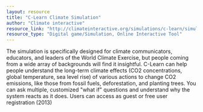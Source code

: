 ```yaml
---
layout: resource
title: "C-Learn Climate Simulation"
author: "Climate interactive"
resource_link: "http://climateinteractive.org/simulations/c-learn/simulation"
resource_type: "Digital game/Simulation, Online Interactive Tool"
---
```


The simulation is specifically designed for climate communicators, educators, and leaders of the World Climate Exercise, but people coming from a wide array of backgrounds will find it insightful. C-Learn can help people understand the long-term climate effects (CO2 concentrations, global temperature, sea level rise) of various actions to change CO2 emissions, like those from fossil fuels, deforestation, and planting trees. You can ask multiple, customized "what if" questions and understand why the system reacts as it does. Users can access as guest or free user registration (2013)
